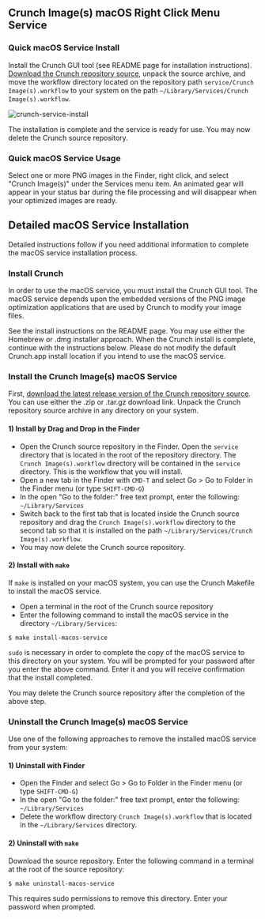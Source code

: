 ## Crunch Image(s) macOS Right Click Menu Service

### Quick macOS Service Install

Install the Crunch GUI tool (see README page for installation instructions).  [Download the Crunch repository source](https://github.com/chrissimpkins/Crunch/releases/latest), unpack the source archive, and move the workflow directory located on the repository path `service/Crunch Image(s).workflow` to your system on the path `~/Library/Services/Crunch Image(s).workflow`.

![crunch-service-install](https://user-images.githubusercontent.com/4249591/38065494-9e80fb6a-32d1-11e8-88da-0f9c014cc510.gif)

The installation is complete and the service is ready for use.  You may now delete the Crunch source repository.

### Quick macOS Service Usage

Select one or more PNG images in the Finder, right click, and select "Crunch Image(s)" under the Services menu item.  An animated gear will appear in your status bar during the file processing and will disappear when your optimized images are ready.

## Detailed macOS Service Installation

Detailed instructions follow if you need additional information to complete the macOS service installation process.

### Install Crunch

In order to use the macOS service, you must install the Crunch GUI tool.  The macOS service depends upon the embedded versions of the PNG image optimization applications that are used by Crunch to modify your image files.

See the install instructions on the README page.  You may use either the Homebrew or .dmg installer approach.  When the Crunch install is complete, continue with the instructions below. Please do not modify the default Crunch.app install location if you intend to use the macOS service.

### Install the Crunch Image(s) macOS Service

First, [download the latest release version of the Crunch repository source](https://github.com/chrissimpkins/Crunch/releases/latest).  You can use either the .zip or .tar.gz download link. Unpack the Crunch repository source archive in any directory on your system.

#### 1) Install by Drag and Drop in the Finder

- Open the Crunch source repository in the Finder. Open the `service` directory that is located in the root of the repository directory. The `Crunch Image(s).workflow` directory will be contained in the `service` directory.  This is the workflow that you will install.
- Open a new tab in the Finder with `CMD-T` and select Go > Go to Folder in the Finder menu (or type `SHIFT-CMD-G`)
- In the open "Go to the folder:" free text prompt, enter the following:  `~/Library/Services`
- Switch back to the first tab that is located inside the Crunch source repository and drag the `Crunch Image(s).workflow` directory to the second tab so that it is installed on the path `~/Library/Services/Crunch Image(s).workflow`.
- You may now delete the Crunch source repository.

#### 2) Install with `make`

If `make` is installed on your macOS system, you can use the Crunch Makefile to install the macOS service.

- Open a terminal in the root of the Crunch source repository
- Enter the following command to install the macOS service in the directory `~/Library/Services`:

```
$ make install-macos-service
```

`sudo` is necessary in order to complete the copy of the macOS service to this directory on your system.  You will be prompted for your password after you enter the above command.  Enter it and you will receive confirmation that the install completed.  

You may delete the Crunch source repository after the completion of the above step.

### Uninstall the Crunch Image(s) macOS Service

Use one of the following approaches to remove the installed macOS service from your system:
#### 1) Uninstall with Finder

- Open the Finder and select Go > Go to Folder in the Finder menu (or type `SHIFT-CMD-G`)
- In the open "Go to the folder:" free text prompt, enter the following:  `~/Library/Services`
- Delete the workflow directory `Crunch Image(s).workflow` that is located in the `~/Library/Services` directory.

#### 2) Uninstall with `make`

Download the source repository.  Enter the following command in a terminal at the root of the source repository:

```
$ make uninstall-macos-service
```

This requires sudo permissions to remove this directory.  Enter your password when prompted.
